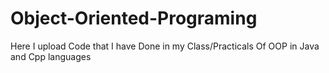 # Object-Oriented-Programing
Here I upload Code that I have Done in my Class/Practicals Of OOP in Java and Cpp languages
